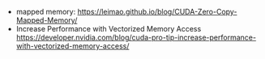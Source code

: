 - mapped memory: https://leimao.github.io/blog/CUDA-Zero-Copy-Mapped-Memory/
- Increase Performance with Vectorized Memory Access
https://developer.nvidia.com/blog/cuda-pro-tip-increase-performance-with-vectorized-memory-access/